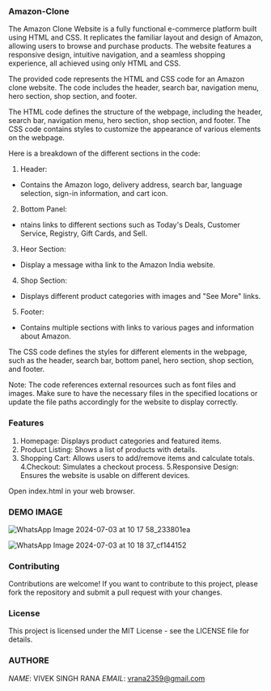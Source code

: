 ### Amazon-Clone
The Amazon Clone Website is a fully functional e-commerce platform built using HTML and CSS. It replicates the familiar layout and design of Amazon, allowing users to browse and purchase products. The website features a responsive design, intuitive navigation, and a seamless shopping experience, all achieved using only HTML and CSS.

The provided code represents the HTML and CSS code for an Amazon clone website. The code includes the header, search bar, navigation menu, hero section, shop section, and footer.

The HTML code defines the structure of the webpage, including the header, search bar, navigation menu, hero section, shop section, and footer. The CSS code contains styles to customize the appearance of various elements on the webpage.

Here is a breakdown of the different sections in the code:

1. Header:
* Contains the Amazon logo, delivery address, search bar, language selection, sign-in information, and cart icon.

2. Bottom Panel:
* ntains links to different sections such as Today's Deals, Customer Service, Registry, Gift Cards, and Sell.

3. Heor Section:
* Display a message witha link to the Amazon India website.

4. Shop Section:
* Displays different product categories with images and "See More" links.

5. Footer:
* Contains multiple sections with links to various pages and information about Amazon.

The CSS code defines the styles for different elements in the webpage, such as the header, search bar, bottom panel, hero section, shop section, and footer.

Note: The code references external resources such as font files and images. Make sure to have the necessary files in the specified locations or update the file paths accordingly for the website to display correctly.

### Features
1. Homepage: Displays product categories and featured items.
2. Product Listing: Shows a list of products with details.
3. Shopping Cart: Allows users to add/remove items and calculate totals.
4.Checkout: Simulates a checkout process.
5.Responsive Design: Ensures the website is usable on different devices.

Open index.html in your web browser.

### DEMO IMAGE
![WhatsApp Image 2024-07-03 at 10 17 58_233801ea](https://github.com/Shri-Vivek-Rana/Amazone-website/assets/170073161/62ea7fa9-0da0-4c15-908c-57aa5bccdfde)

![WhatsApp Image 2024-07-03 at 10 18 37_cf144152](https://github.com/Shri-Vivek-Rana/Amazone-website/assets/170073161/5f4aa249-2940-4523-b2e7-d772ee0ed074)

### Contributing
Contributions are welcome! If you want to contribute to this project, please fork the repository and submit a pull request with your changes.

### License
This project is licensed under the MIT License - see the LICENSE file for details.

### AUTHORE
*NAME*: VIVEK SINGH RANA
*EMAIL*: vrana2359@gmail.com

